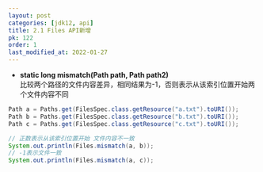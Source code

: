 ```yaml
---
layout: post
categories: [jdk12, api]
title: 2.1 Files API新增
pk: 122
order: 1
last_modified_at: 2022-01-27
---
```


- **static long mismatch(Path path, Path path2)**  
比较两个路径的文件内容差异，相同结果为-1，否则表示从该索引位置开始两个文件内容不同

```java
Path a = Paths.get(FilesSpec.class.getResource("a.txt").toURI());
Path b = Paths.get(FilesSpec.class.getResource("b.txt").toURI());
Path c = Paths.get(FilesSpec.class.getResource("c.txt").toURI());

// 正数表示从该索引位置开始 文件内容不一致
System.out.println(Files.mismatch(a, b));
// -1表示文件一致
System.out.println(Files.mismatch(a, c));
```